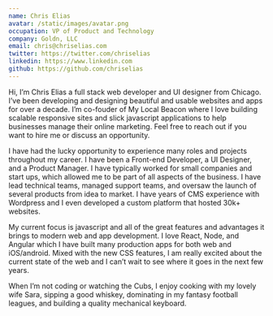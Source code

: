 ```yaml
---
name: Chris Elias
avatar: /static/images/avatar.png
occupation: VP of Product and Technology
company: Goldn, LLC
email: chris@chriselias.com
twitter: https://twitter.com/chriselias
linkedin: https://www.linkedin.com
github: https://github.com/chriselias
---
```


Hi, I’m Chris Elias a full stack web developer and UI designer from Chicago. I’ve been developing and designing beautiful and usable websites and apps for over a decade. I’m co-fouder of My Local Beacon where I love building scalable responsive sites and slick javascript applications to help businesses manage their online marketing. Feel free to reach out if you want to hire me or discuss an opportunity.

I have had the lucky opportunity to experience many roles and projects throughout my career. I have been a Front-end Developer, a UI Designer, and a Product Manager. I have typically worked for small companies and start ups, which allowed me to be part of all aspects of the business. I have lead technical teams, managed support teams, and oversaw the launch of several products from idea to market. I have years of CMS experience with Wordpress and I even developed a custom platform that hosted 30k+ websites.

My current focus is javascript and all of the great features and advantages it brings to modern web and app development. I love React, Node, and Angular which I have built many production apps for both web and iOS/android. Mixed with the new CSS features, I am really excited about the current state of the web and I can’t wait to see where it goes in the next few years.

When I’m not coding or watching the Cubs, I enjoy cooking with my lovely wife Sara, sipping a good whiskey, dominating in my fantasy football leagues, and building a quality mechanical keyboard.
